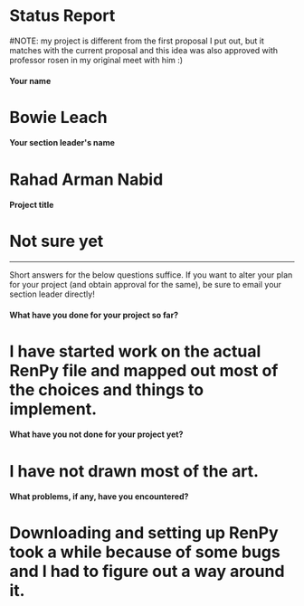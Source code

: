 # Status Report

#NOTE: my project is different from the first proposal I put out, but it matches with the current proposal and this idea was also approved with professor rosen in my original meet with him :)

#### Your name

# Bowie Leach

#### Your section leader's name

# Rahad Arman Nabid

#### Project title

# Not sure yet

***

Short answers for the below questions suffice. If you want to alter your plan for your project (and obtain approval for the same), be sure to email your section leader directly!

#### What have you done for your project so far?

# I have started work on the actual RenPy file and mapped out most of the choices and things to implement.

#### What have you not done for your project yet?

# I have not drawn most of the art.

#### What problems, if any, have you encountered?

# Downloading and setting up RenPy took a while because of some bugs and I had to figure out a way around it.
